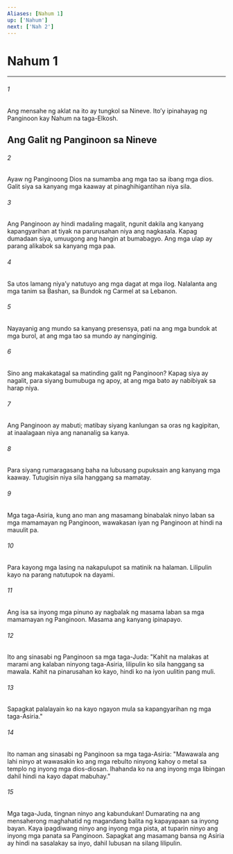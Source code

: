 ```yaml
---
Aliases: [Nahum 1]
up: ['Nahum']
next: ['Nah 2']
---
```

# Nahum 1

***

###### 1
Ang mensahe ng aklat na ito ay tungkol sa Nineve. Itoʼy ipinahayag ng Panginoon kay Nahum na taga-Elkosh.

## Ang Galit ng Panginoon sa Nineve 

###### 2
Ayaw ng Panginoong Dios na sumamba ang mga tao sa ibang mga dios. Galit siya sa kanyang mga kaaway at pinaghihigantihan niya sila. 

###### 3
Ang Panginoon ay hindi madaling magalit, ngunit dakila ang kanyang kapangyarihan at tiyak na parurusahan niya ang nagkasala. Kapag dumadaan siya, umuugong ang hangin at bumabagyo. Ang mga ulap ay parang alikabok sa kanyang mga paa. 

###### 4
Sa utos lamang niyaʼy natutuyo ang mga dagat at mga ilog. Nalalanta ang mga tanim sa Bashan, sa Bundok ng Carmel at sa Lebanon. 

###### 5
Nayayanig ang mundo sa kanyang presensya, pati na ang mga bundok at mga burol, at ang mga tao sa mundo ay nanginginig. 

###### 6
Sino ang makakatagal sa matinding galit ng Panginoon? Kapag siya ay nagalit, para siyang bumubuga ng apoy, at ang mga bato ay nabibiyak sa harap niya. 

###### 7
Ang Panginoon ay mabuti; matibay siyang kanlungan sa oras ng kagipitan, at inaalagaan niya ang nananalig sa kanya. 

###### 8
Para siyang rumaragasang baha na lubusang pupuksain ang kanyang mga kaaway. Tutugisin niya sila hanggang sa mamatay. 

###### 9
Mga taga-Asiria, kung ano man ang masamang binabalak ninyo laban sa mga mamamayan ng Panginoon, wawakasan iyan ng Panginoon at hindi na mauulit pa. 

###### 10
Para kayong mga lasing na nakapulupot sa matinik na halaman. Lilipulin kayo na parang natutupok na dayami. 

###### 11
Ang isa sa inyong mga pinuno ay nagbalak ng masama laban sa mga mamamayan ng Panginoon. Masama ang kanyang ipinapayo. 

###### 12
Ito ang sinasabi ng Panginoon sa mga taga-Juda: "Kahit na malakas at marami ang kalaban ninyong taga-Asiria, lilipulin ko sila hanggang sa mawala. Kahit na pinarusahan ko kayo, hindi ko na iyon uulitin pang muli. 

###### 13
Sapagkat palalayain ko na kayo ngayon mula sa kapangyarihan ng mga taga-Asiria." 

###### 14
Ito naman ang sinasabi ng Panginoon sa mga taga-Asiria: "Mawawala ang lahi ninyo at wawasakin ko ang mga rebulto ninyong kahoy o metal sa templo ng inyong mga dios-diosan. Ihahanda ko na ang inyong mga libingan dahil hindi na kayo dapat mabuhay." 

###### 15
Mga taga-Juda, tingnan ninyo ang kabundukan! Dumarating na ang mensaherong maghahatid ng magandang balita ng kapayapaan sa inyong bayan. Kaya ipagdiwang ninyo ang inyong mga pista, at tuparin ninyo ang inyong mga panata sa Panginoon. Sapagkat ang masamang bansa ng Asiria ay hindi na sasalakay sa inyo, dahil lubusan na silang lilipulin.
